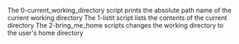 The 0-current_working_directory script prints the absolute path name of the current working directory
The 1-listit script lists the contents of the current directory
The 2-bring_me_home scripts changes the working directory to the user's home directory
